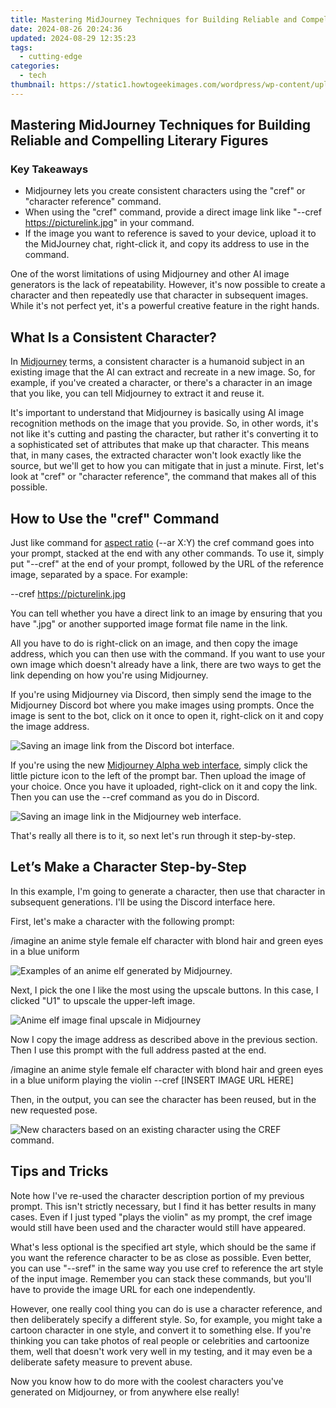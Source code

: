 ```yaml
---
title: Mastering MidJourney Techniques for Building Reliable and Compelling Literary Figures
date: 2024-08-26 20:24:36
updated: 2024-08-29 12:35:23
tags:
  - cutting-edge
categories:
  - tech
thumbnail: https://static1.howtogeekimages.com/wordpress/wp-content/uploads/2024/07/character-sheet-of-anime-fantasy-elf-warrior-seen-from-different-poses.png
---
```


## Mastering MidJourney Techniques for Building Reliable and Compelling Literary Figures

### Key Takeaways

* Midjourney lets you create consistent characters using the "cref" or "character reference" command.
* When using the "cref" command, provide a direct image link like "--cref https://picturelink.jpg" in your command.
* If the image you want to reference is saved to your device, upload it to the MidJourney chat, right-click it, and copy its address to use in the command.

 One of the worst limitations of using Midjourney and other AI image generators is the lack of repeatability. However, it's now possible to create a character and then repeatedly use that character in subsequent images. While it's not perfect yet, it's a powerful creative feature in the right hands.

##  What Is a Consistent Character?

 In [Midjourney](https://buynow-tips.techidaily.com/review-of-audews-portable-air-compressor-unmatched-portability-and-dependability/) terms, a consistent character is a humanoid subject in an existing image that the AI can extract and recreate in a new image. So, for example, if you've created a character, or there's a character in an image that you like, you can tell Midjourney to extract it and reuse it.

 It's important to understand that Midjourney is basically using AI image recognition methods on the image that you provide. So, in other words, it's not like it's cutting and pasting the character, but rather it's converting it to a sophisticated set of attributes that make up that character. This means that, in many cases, the extracted character won't look exactly like the source, but we'll get to how you can mitigate that in just a minute. First, let's look at "cref" or "character reference", the command that makes all of this possible.

##  How to Use the "cref" Command

 Just like command for [aspect ratio](https://youtube-lab.techidaily.com/gateway-to-youtube-entrepreneurship-the-best-10-easy-to-create-channels/) (--ar X:Y) the cref command goes into your prompt, stacked at the end with any other commands. To use it, simply put "--cref" at the end of your prompt, followed by the URL of the reference image, separated by a space. For example:

--cref https://picturelink.jpg
                    

 You can tell whether you have a direct link to an image by ensuring that you have ".jpg" or another supported image format file name in the link.

 All you have to do is right-click on an image, and then copy the image address, which you can then use with the command. If you want to use your own image which doesn't already have a link, there are two ways to get the link depending on how you're using Midjourney.

 If you're using Midjourney via Discord, then simply send the image to the Midjourney Discord bot where you make images using prompts. Once the image is sent to the bot, click on it once to open it, right-click on it and copy the image address.

![Saving an image link from the Discord bot interface.](https://static1.howtogeekimages.com/wordpress/wp-content/uploads/2024/07/saving-an-image-link-from-the-discord-bot-interface.png) 

 If you're using the new [Midjourney Alpha web interface](https://vp-tips.techidaily.com/new-2024-approved-heaviest-lifting-uavs-the-definitive-top-10/), simply click the little picture icon to the left of the prompt bar. Then upload the image of your choice. Once you have it uploaded, right-click on it and copy the link. Then you can use the --cref command as you do in Discord.

![Saving an image link in the Midjourney web interface.](https://static1.howtogeekimages.com/wordpress/wp-content/uploads/2024/07/screenshot-2024-07-30-at-14-10-50.png) 

 That's really all there is to it, so next let's run through it step-by-step.

##  Let’s Make a Character Step-by-Step

 In this example, I'm going to generate a character, then use that character in subsequent generations. I'll be using the Discord interface here.

 First, let's make a character with the following prompt:

/imagine an anime style female elf character with blond hair and green eyes in a blue uniform

![Examples of an anime elf generated by Midjourney.](https://static1.howtogeekimages.com/wordpress/wp-content/uploads/2024/07/examples-of-an-anime-elf-generated-by-midjourney.png) 

 Next, I pick the one I like the most using the upscale buttons. In this case, I clicked "U1" to upscale the upper-left image.

![Anime elf image final upscale in Midjourney](https://static1.howtogeekimages.com/wordpress/wp-content/uploads/2024/07/screenshot-2024-07-30-at-14-13-03.png) 

 Now I copy the image address as described above in the previous section. Then I use this prompt with the full address pasted at the end.

/imagine an anime style female elf character with blond hair and green eyes in a blue uniform playing the violin --cref [INSERT IMAGE URL HERE]
                    

 Then, in the output, you can see the character has been reused, but in the new requested pose.

![New characters based on an existing character using the CREF command.](https://static1.howtogeekimages.com/wordpress/wp-content/uploads/2024/07/new-characters-based-on-an-existing-character-using-the-cref-command.png) 

##  Tips and Tricks

 Note how I've re-used the character description portion of my previous prompt. This isn't strictly necessary, but I find it has better results in many cases. Even if I just typed "plays the violin" as my prompt, the cref image would still have been used and the character would still have appeared.

 What's less optional is the specified art style, which should be the same if you want the reference character to be as close as possible. Even better, you can use "--sref" in the same way you use cref to reference the art style of the input image. Remember you can stack these commands, but you'll have to provide the image URL for each one independently.

 However, one really cool thing you can do is use a character reference, and then deliberately specify a different style. So, for example, you might take a cartoon character in one style, and convert it to something else. If you're thinking you can take photos of real people or celebrities and cartoonize them, well that doesn't work very well in my testing, and it may even be a deliberate safety measure to prevent abuse.

 Now you know how to do more with the coolest characters you've generated on Midjourney, or from anywhere else really!

<ins class="adsbygoogle"
     style="display:block"
     data-ad-format="autorelaxed"
     data-ad-client="ca-pub-7571918770474297"
     data-ad-slot="1223367746"></ins>



<ins class="adsbygoogle"
     style="display:block"
     data-ad-client="ca-pub-7571918770474297"
     data-ad-slot="8358498916"
     data-ad-format="auto"
     data-full-width-responsive="true"></ins>
